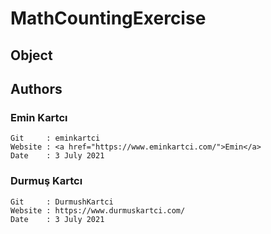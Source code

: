 # MathCountingExercise
## Object

## Authors
### Emin Kartcı
```
Git     : eminkartci
Website : <a href="https://www.eminkartci.com/">Emin</a>
Date    : 3 July 2021
```
### Durmuş Kartcı
```
Git     : DurmushKartci
Website : https://www.durmuskartci.com/
Date    : 3 July 2021
```
